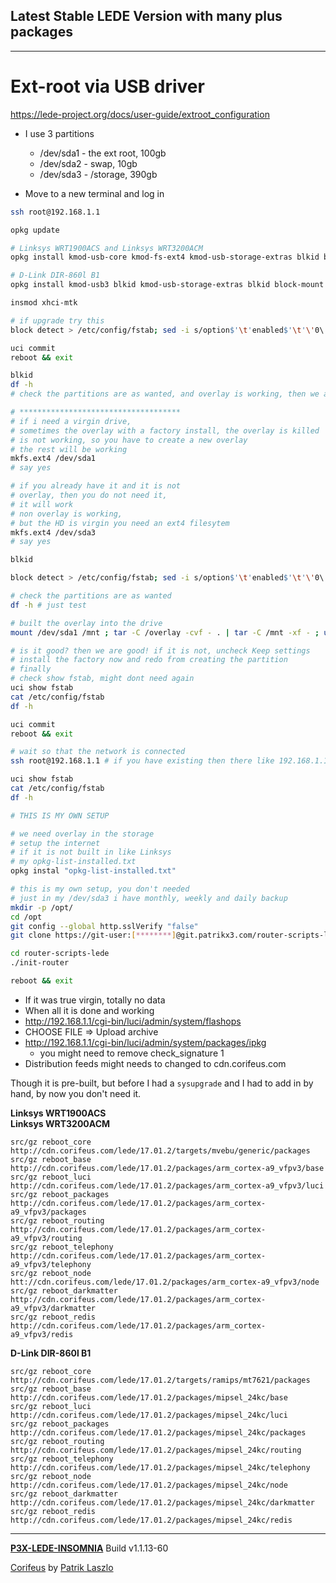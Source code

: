 [//]: #@corifeus-header

## Latest Stable LEDE Version with many plus packages

---
                        
[//]: #@corifeus-header:end
# Ext-root via USB driver

https://lede-project.org/docs/user-guide/extroot_configuration

* I use 3 partitions
  * /dev/sda1 - the ext root, 100gb
  * /dev/sda2 - swap, 10gb
  * /dev/sda3 - /storage, 390gb

* Move to a new terminal and log in

```bash
ssh root@192.168.1.1

opkg update

# Linksys WRT1900ACS and Linksys WRT3200ACM 
opkg install kmod-usb-core kmod-fs-ext4 kmod-usb-storage-extras blkid block-mount e2fsprogs fdisk 

# D-Link DIR-860l B1
opkg install kmod-usb3 blkid kmod-usb-storage-extras blkid block-mount fdisk e2fsprogs 

insmod xhci-mtk

# if upgrade try this
block detect > /etc/config/fstab; sed -i s/option$'\t'enabled$'\t'\'0\'/option$'\t'enabled$'\t'\'1\'/ /etc/config/fstab; sed -i s#/mnt/sda1#/overlay# /etc/config/fstab; cat /etc/config/fstab;

uci commit
reboot && exit

blkid
df -h
# check the partitions are as wanted, and overlay is working, then we are done

# ************************************
# if i need a virgin drive, 
# sometimes the overlay with a factory install, the overlay is killed
# is not working, so you have to create a new overlay
# the rest will be working
mkfs.ext4 /dev/sda1
# say yes

# if you already have it and it is not
# overlay, then you do not need it,
# it will work
# non overlay is working,
# but the HD is virgin you need an ext4 filesytem 
mkfs.ext4 /dev/sda3
# say yes

blkid

block detect > /etc/config/fstab; sed -i s/option$'\t'enabled$'\t'\'0\'/option$'\t'enabled$'\t'\'1\'/ /etc/config/fstab; sed -i s#/mnt/sda1#/overlay# /etc/config/fstab; cat /etc/config/fstab;

# check the partitions are as wanted
df -h # just test

# built the overlay into the drive
mount /dev/sda1 /mnt ; tar -C /overlay -cvf - . | tar -C /mnt -xf - ; umount /mnt

# is it good? then we are good! if it is not, uncheck Keep settings 
# install the factory now and redo from creating the partition
# finally 
# check show fstab, might dont need again
uci show fstab 
cat /etc/config/fstab
df -h 

uci commit
reboot && exit

# wait so that the network is connected
ssh root@192.168.1.1 # if you have existing then there like 192.168.1.1

uci show fstab 
cat /etc/config/fstab
df -h 

# THIS IS MY OWN SETUP

# we need overlay in the storage
# setup the internet
# if it is not built in like Linksys
# my opkg-list-installed.txt 
opkg instal "opkg-list-installed.txt"

# this is my own setup, you don't needed
# just in my /dev/sda3 i have monthly, weekly and daily backup
mkdir -p /opt/ 
cd /opt 
git config --global http.sslVerify "false" 
git clone https://git-user:[********]@git.patrikx3.com/router-scripts-lede.git 

cd router-scripts-lede
./init-router

reboot && exit
```

* If it was true virgin, totally no data
* When all it is done and working 
* http://192.168.1.1/cgi-bin/luci/admin/system/flashops
* CHOOSE FILE => Upload archive
* http://192.168.1.1/cgi-bin/luci/admin/system/packages/ipkg
  * you might need to remove check_signature 1
* Distribution feeds might needs to changed to cdn.corifeus.com

Though it is pre-built, but before I had a ```sysupgrade``` and I had to add in by hand, by now you don't need it.

**Linksys WRT1900ACS**  
**Linksys WRT3200ACM**  
```text
src/gz reboot_core http://cdn.corifeus.com/lede/17.01.2/targets/mvebu/generic/packages
src/gz reboot_base http://cdn.corifeus.com/lede/17.01.2/packages/arm_cortex-a9_vfpv3/base
src/gz reboot_luci http://cdn.corifeus.com/lede/17.01.2/packages/arm_cortex-a9_vfpv3/luci
src/gz reboot_packages http://cdn.corifeus.com/lede/17.01.2/packages/arm_cortex-a9_vfpv3/packages
src/gz reboot_routing http://cdn.corifeus.com/lede/17.01.2/packages/arm_cortex-a9_vfpv3/routing
src/gz reboot_telephony http://cdn.corifeus.com/lede/17.01.2/packages/arm_cortex-a9_vfpv3/telephony
src/gz reboot_node htt://cdn.corifeus.com/lede/17.01.2/packages/arm_cortex-a9_vfpv3/node
src/gz reboot_darkmatter http://cdn.corifeus.com/lede/17.01.2/packages/arm_cortex-a9_vfpv3/darkmatter
src/gz reboot_redis http://cdn.corifeus.com/lede/17.01.2/packages/arm_cortex-a9_vfpv3/redis
``` 

**D-Link DIR-860l B1**
```text
src/gz reboot_core http://cdn.corifeus.com/lede/17.01.2/targets/ramips/mt7621/packages
src/gz reboot_base http://cdn.corifeus.com/lede/17.01.2/packages/mipsel_24kc/base
src/gz reboot_luci http://cdn.corifeus.com/lede/17.01.2/packages/mipsel_24kc/luci
src/gz reboot_packages http://cdn.corifeus.com/lede/17.01.2/packages/mipsel_24kc/packages
src/gz reboot_routing http://cdn.corifeus.com/lede/17.01.2/packages/mipsel_24kc/routing
src/gz reboot_telephony http://cdn.corifeus.com/lede/17.01.2/packages/mipsel_24kc/telephony
src/gz reboot_node http://cdn.corifeus.com/lede/17.01.2/packages/mipsel_24kc/node
src/gz reboot_darkmatter http://cdn.corifeus.com/lede/17.01.2/packages/mipsel_24kc/darkmatter
src/gz reboot_redis http://cdn.corifeus.com/lede/17.01.2/packages/mipsel_24kc/redis
``` 

[//]: #@corifeus-footer

---

[**P3X-LEDE-INSOMNIA**](https://pages.corifeus.com/lede-insomnia) Build v1.1.13-60

[Corifeus](http://www.corifeus.com) by [Patrik Laszlo](http://patrikx3.com)

[//]: #@corifeus-footer:end